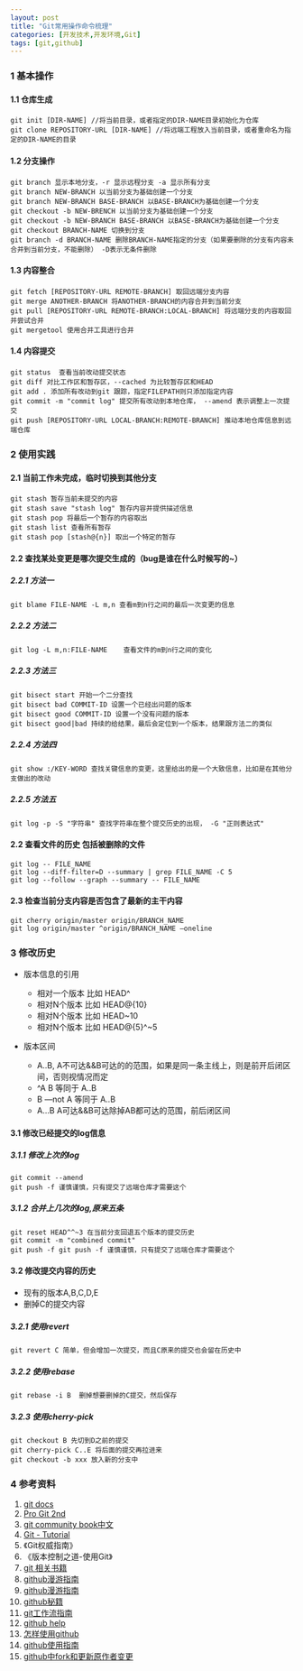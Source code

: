 ```yaml
---
layout: post
title: "Git常用操作命令梳理"
categories: [开发技术,开发环境,Git]
tags: [git,github]
---
```


### 1 基本操作

#### 1.1 仓库生成	

```shell
git init [DIR-NAME] //将当前目录，或者指定的DIR-NAME目录初始化为仓库
git clone REPOSITORY-URL [DIR-NAME] //将远端工程放入当前目录，或者重命名为指定的DIR-NAME的目录
```

#### 1.2 分支操作

```
git branch 显示本地分支，-r 显示远程分支 -a 显示所有分支
git branch NEW-BRANCH 以当前分支为基础创建一个分支
git branch NEW-BRANCH BASE-BRANCH 以BASE-BRANCH为基础创建一个分支
git checkout -b NEW-BRENCH 以当前分支为基础创建一个分支
git checkout -b NEW-BRANCH BASE-BRANCH 以BASE-BRANCH为基础创建一个分支
git checkout BRANCH-NAME 切换到分支
git branch -d BRANCH-NAME 删除BRANCH-NAME指定的分支（如果要删除的分支有内容未合并到当前分支，不能删除） -D表示无条件删除
```

#### 1.3 内容整合

```
git fetch [REPOSITORY-URL REMOTE-BRANCH] 取回远端分支内容
git merge ANOTHER-BRANCH 将ANOTHER-BRANCH的内容合并到当前分支
git pull [REPOSITORY-URL REMOTE-BRANCH:LOCAL-BRANCH] 将远端分支的内容取回并尝试合并
git mergetool 使用合并工具进行合并
```

#### 1.4 内容提交

```
git status  查看当前改动提交状态
git diff 对比工作区和暂存区，--cached 为比较暂存区和HEAD
git add . 添加所有改动到git 跟踪，指定FILEPATH则只添加指定内容
git commit -m "commit log" 提交所有改动到本地仓库， --amend 表示调整上一次提交
git push [REPOSITORY-URL LOCAL-BRANCH:REMOTE-BRANCH] 推动本地仓库信息到远端仓库
```



### 2 使用实践

#### 2.1 当前工作未完成，临时切换到其他分支

```
git stash 暂存当前未提交的内容
git stash save "stash log" 暂存内容并提供描述信息
git stash pop 将最后一个暂存的内容取出
git stash list 查看所有暂存
git stash pop [stash@{n}] 取出一个特定的暂存
```



#### 2.2 查找某处变更是哪次提交生成的（bug是谁在什么时候写的~）

##### 2.2.1 方法一

```
git blame FILE-NAME -L m,n 查看m到n行之间的最后一次变更的信息
```

##### 2.2.2 方法二

```
git log -L m,n:FILE-NAME 	查看文件的m到n行之间的变化
```

##### 2.2.3 方法三

```
git bisect start 开始一个二分查找
git bisect bad COMMIT-ID 设置一个已经出问题的版本
git bisect good COMMIT-ID 设置一个没有问题的版本
git bisect good|bad 持续的给结果，最后会定位到一个版本，结果跟方法二的类似
```

##### 2.2.4 方法四

```
git show :/KEY-WORD 查找关键信息的变更，这里给出的是一个大致信息，比如是在其他分支做出的改动
```

##### 2.2.5 方法五

```
git log -p -S "字符串" 查找字符串在整个提交历史的出现， -G "正则表达式"
```

#### 2.2   查看文件的历史 包括被删除的文件
```
git log -- FILE_NAME
git log --diff-filter=D --summary | grep FILE_NAME -C 5
git log --follow --graph --summary -- FILE_NAME
```



#### 2.3 检查当前分支内容是否包含了最新的主干内容

```
git cherry origin/master origin/BRANCH_NAME
git log origin/master ^origin/BRANCH_NAME –oneline
```







### 3 修改历史

+ 版本信息的引用

  + 相对一个版本 比如 HEAD^
  + 相对N个版本 比如 HEAD@{10}
  + 相对N个版本 比如 HEAD~10
  + 相对N个版本 比如 HEAD@{5}^~5

+ 版本区间 

  + A..B, A不可达&&B可达的的范围，如果是同一条主线上，则是前开后闭区间，否则视情况而定
  + ^A B 等同于 A..B
  + B —not A 等同于 A..B
  + A…B  A可达&&B可达除掉AB都可达的范围，前后闭区间

  

#### 3.1 修改已经提交的log信息

##### 3.1.1 修改上次的log

```
git commit --amend
git push -f 谨慎谨慎，只有提交了远端仓库才需要这个
```

##### 3.1.2 合并上几次的log,原来五条

```
git reset HEAD^^~3 在当前分支回退五个版本的提交历史
git commit -m "combined commit" 
git push -f git push -f 谨慎谨慎，只有提交了远端仓库才需要这个
```

#### 3.2 修改提交内容的历史

+ 现有的版本A,B,C,D,E
+ 删掉C的提交内容

##### 3.2.1 使用revert

```
git revert C 简单，但会增加一次提交，而且C原来的提交也会留在历史中
```

##### 3.2.2 使用rebase

```
git rebase -i B  删掉想要删掉的C提交，然后保存
```

##### 3.2.3 使用cherry-pick

```
git checkout B 先切到D之前的提交
git cherry-pick C..E 将后面的提交再拉进来
git checkout -b xxx 放入新的分支中
```





### 4 参考资料

1. [git docs](https://git-scm.com/docs)
2. [Pro Git 2nd](https://git-scm.com/book/en/v2)
3. [git community book中文](http://git.seyren.com/index.html)
4. [Git - Tutorial](http://www.vogella.com/tutorials/Git/article.html)
5. 《Git权威指南》
6. 《版本控制之道-使用Git》
7. [git 相关书籍](https://git-scm.com/doc/ext)
8. [github漫游指南](http://github.phodal.com/)
9. [github漫游指南](https://github.com/phodal/github-roam)
10. [github秘籍](http://blog.csdn.net/x805433354/article/details/41214895)
11. [git工作流指南](http://blog.jobbole.com/76843/)
12. [github help](https://help.github.com/)
13. [怎样使用github](http://www.zhihu.com/question/20070065)
14. [github使用指南](https://github.com/NeuOL/neuola-legacy/wiki/github%E4%BD%BF%E7%94%A8%E6%8C%87%E5%8D%97https://github.com/NeuOL/neuola-legacy/wiki/github%E4%BD%BF%E7%94%A8%E6%8C%87%E5%8D%97)
15. [github中fork和更新原作者变更](http://my.oschina.net/u/2306127/blog/369167?fromerr=TmdohiO0)



